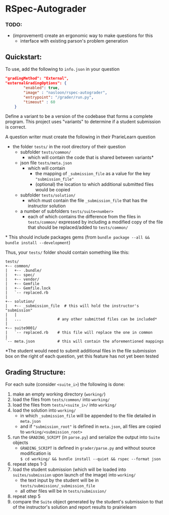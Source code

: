 # RSpec-Autograder

### TODO:
- (improvement) create an ergonomic way to make questions for this 
  - interface with existing parson's problem generation

## Quickstart:

To use, add the following to  `info.json`  in your question 
```json
"gradingMethod": "External",
"externalGradingOptions": {
        "enabled": true,
        "image" : "nasloon/rspec-autograder",
        "entrypoint": "/grader/run.py",
        "timeout" : 60
    }
```

Define a variant to be a version of the codebase that forms a complete program. This project uses "variants" to determine if a student submission is correct. 

A question writer must create the following in their PrarieLearn question
- the folder `tests/` in the root directory of their question 
  - subfolder `tests/common/`
    - which will contain the code that is shared between variants*
  - json file `tests/meta.json`
    - which will contain 
      - the mapping of `_submission_file` as a value for the key `"submission_file"`
      - (optional) the location to which additional submitted files would be copied
  - subfolder `tests/solution/`
    - which must contain the file `_submission_file` that has the instructor solution
  - a number of subfolders `tests/suite<number>`
    - each of which contains the difference from the files in `tests/common/` expressed by including a modified copy of the file that should be replaced/added to `tests/common/`

\* This should include packages gems (from `bundle package --all && bundle install --development`)

Thus, your `tests/` folder should contain something like this:
```
tests/
+-- common/
|   +-- .bundle/
|   +-- spec/
|   +-- vendor/
|   +-- Gemfile
|   +-- Gemfile.lock
|   `-- replaced.rb
|
+-- solution/
|   +-- _submission_file  # this will hold the instructor's "submission"
|   |
|   ...                # any other submitted files can be included*
|
+-- suite9001/
|   `-- replaced.rb    # this file will replace the one in common
|
`-- meta.json          # this will contain the aforementioned mappings
```
*The student would need to submit additional files in the file submission box on the right of each question, yet this feature has not yet been tested

## Grading Structure:

For each suite (consider `<suite_i>`) the following is done:
1) make an empty working directory (`working/`)
2) load the files from `tests/common/` into `working/`
3) load the files from `tests/<suite_i>/` into `working/`  
4) load the solution into `working/`
    - in which `_submission_file` will be appended to the file detailed in `meta.json`
    - and if `"submission_root"` is defined in `meta.json`, all files are copied to `working/<submission_root>`
5) run the `GRADING_SCRIPT` (in `parse.py`) and serialize the output into `Suite` objects
    - `GRADING_SCRIPT` is defined in `grader/parse.py` and without source modification is   
      ```$ cd working/ && bundle install --quiet && rspec --format json```
6) repeat steps 1-3
7) load the student submission (which will be loaded into `suites/submission` upon launch of the image) into `working/`
    - the text input by the student will be in `tests/submission/_submission_file`
    - all other files will be in `tests/submission/`
8) repeat step 5
9)  compare the `Suite` object generated by the student's submission to that of the instructor's solution and report results to prairielearn

